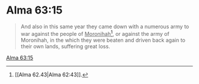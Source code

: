 # Alma 63:15

> And also in this same year they came down with a numerous army to war against the people of <u>Moronihah</u>[^a], or against the army of Moronihah, in the which they were beaten and driven back again to their own lands, suffering great loss.

[Alma 63:15](https://www.churchofjesuschrist.org/study/scriptures/bofm/alma/63?lang=eng&id=p15#p15)


[^a]: [[Alma 62.43|Alma 62:43]].  
